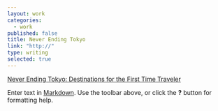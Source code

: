 ```yaml
---
layout: work
categories: 
  - work
published: false
title: Never Ending Tokyo
link: "http://"
type: writing
selected: true
---
```


[Never Ending Tokyo: Destinations for the First Time Traveler](http://culturehome.com/blog/entry/never-ending-tokyo-destinations-for-the-first-time-traveler/)

Enter text in [Markdown](http://daringfireball.net/projects/markdown/). Use the toolbar above, or click the **?** button for formatting help.
